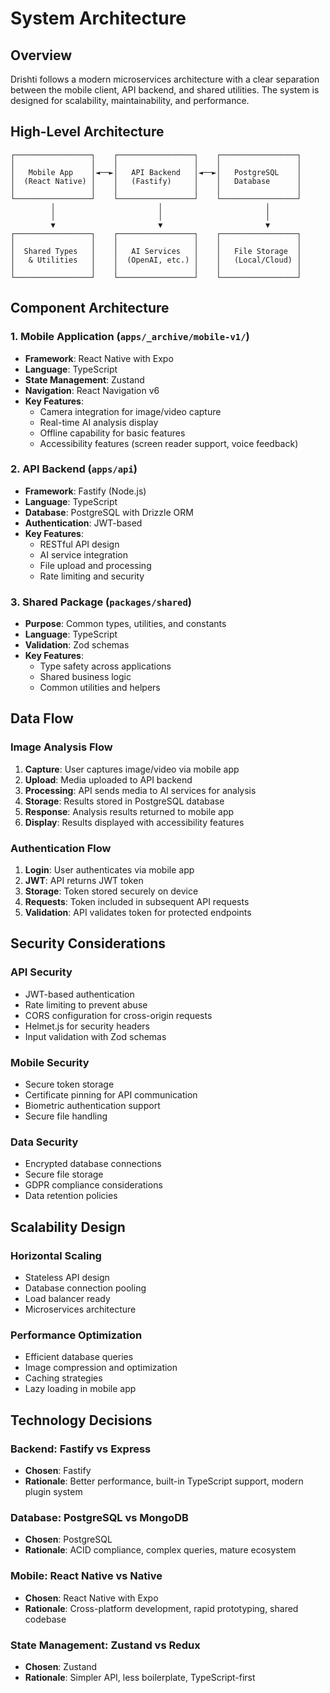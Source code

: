 # System Architecture

## Overview

Drishti follows a modern microservices architecture with a clear separation between the mobile client, API backend, and shared utilities. The system is designed for scalability, maintainability, and performance.

## High-Level Architecture

```
┌─────────────────┐    ┌─────────────────┐    ┌─────────────────┐
│                 │    │                 │    │                 │
│   Mobile App    │◄──►│   API Backend   │◄──►│   PostgreSQL    │
│  (React Native) │    │   (Fastify)     │    │   Database      │
│                 │    │                 │    │                 │
└─────────────────┘    └─────────────────┘    └─────────────────┘
         │                       │                       │
         │                       │                       │
         ▼                       ▼                       ▼
┌─────────────────┐    ┌─────────────────┐    ┌─────────────────┐
│                 │    │                 │    │                 │
│  Shared Types   │    │   AI Services   │    │   File Storage  │
│   & Utilities   │    │  (OpenAI, etc.) │    │   (Local/Cloud) │
│                 │    │                 │    │                 │
└─────────────────┘    └─────────────────┘    └─────────────────┘
```

## Component Architecture

### 1. Mobile Application (`apps/_archive/mobile-v1/`)
- **Framework**: React Native with Expo
- **Language**: TypeScript
- **State Management**: Zustand
- **Navigation**: React Navigation v6
- **Key Features**:
  - Camera integration for image/video capture
  - Real-time AI analysis display
  - Offline capability for basic features
  - Accessibility features (screen reader support, voice feedback)

### 2. API Backend (`apps/api`)
- **Framework**: Fastify (Node.js)
- **Language**: TypeScript
- **Database**: PostgreSQL with Drizzle ORM
- **Authentication**: JWT-based
- **Key Features**:
  - RESTful API design
  - AI service integration
  - File upload and processing
  - Rate limiting and security

### 3. Shared Package (`packages/shared`)
- **Purpose**: Common types, utilities, and constants
- **Language**: TypeScript
- **Validation**: Zod schemas
- **Key Features**:
  - Type safety across applications
  - Shared business logic
  - Common utilities and helpers

## Data Flow

### Image Analysis Flow
1. **Capture**: User captures image/video via mobile app
2. **Upload**: Media uploaded to API backend
3. **Processing**: API sends media to AI services for analysis
4. **Storage**: Results stored in PostgreSQL database
5. **Response**: Analysis results returned to mobile app
6. **Display**: Results displayed with accessibility features

### Authentication Flow
1. **Login**: User authenticates via mobile app
2. **JWT**: API returns JWT token
3. **Storage**: Token stored securely on device
4. **Requests**: Token included in subsequent API requests
5. **Validation**: API validates token for protected endpoints

## Security Considerations

### API Security
- JWT-based authentication
- Rate limiting to prevent abuse
- CORS configuration for cross-origin requests
- Helmet.js for security headers
- Input validation with Zod schemas

### Mobile Security
- Secure token storage
- Certificate pinning for API communication
- Biometric authentication support
- Secure file handling

### Data Security
- Encrypted database connections
- Secure file storage
- GDPR compliance considerations
- Data retention policies

## Scalability Design

### Horizontal Scaling
- Stateless API design
- Database connection pooling
- Load balancer ready
- Microservices architecture

### Performance Optimization
- Efficient database queries
- Image compression and optimization
- Caching strategies
- Lazy loading in mobile app

## Technology Decisions

### Backend: Fastify vs Express
- **Chosen**: Fastify
- **Rationale**: Better performance, built-in TypeScript support, modern plugin system

### Database: PostgreSQL vs MongoDB
- **Chosen**: PostgreSQL
- **Rationale**: ACID compliance, complex queries, mature ecosystem

### Mobile: React Native vs Native
- **Chosen**: React Native with Expo
- **Rationale**: Cross-platform development, rapid prototyping, shared codebase

### State Management: Zustand vs Redux
- **Chosen**: Zustand
- **Rationale**: Simpler API, less boilerplate, TypeScript-first
